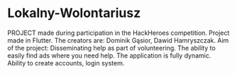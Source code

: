 # Lokalny-Wolontariusz
 PROJECT made during participation in the HackHeroes competition. Project made in Flutter. The creators are: Dominik Gąsior, Dawid Hamryszczak. Aim of the project: Disseminating help as part of volunteering. The ability to easily find ads where you need help. The application is fully dynamic. Ability to create accounts, login system.
